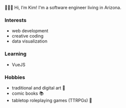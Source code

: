 👩🏻‍💻 Hi, I’m Kim! I'm a software engineer living in Arizona.

### Interests
* web development
* creative coding
* data visualization

### Learning
* VueJS

### Hobbies
* traditional and digital art 🎨
* comic books 📚
* tabletop roleplaying games (TTRPGs) 🎲

<!---
kimberlychong/kimberlychong is a ✨ special ✨ repository because its `README.md` (this file) appears on your GitHub profile.
You can click the Preview link to take a look at your changes.
--->
